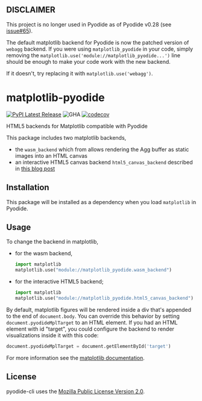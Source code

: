 ## DISCLAIMER

This project is no longer used in Pyodide as of Pyodide v0.28 (see [issue#65](https://github.com/pyodide/matplotlib-pyodide/issues/65#issuecomment-2532463697)).

The default matplotlib backend for Pyodide is now the patched version of `webagg` backend. If you were using `matplotlib_pyodide` in your code,
simply removing the `matplotlib.use('module://matplotlib_pyodide...')` line should be enough to make your code work with the new backend.

If it doesn't, try replacing it with `matplotlib.use('webagg')`.

# matplotlib-pyodide

[![PyPI Latest Release](https://img.shields.io/pypi/v/matplotlib-pyodide.svg)](https://pypi.org/project/matplotlib-pyodide/)
![GHA](https://github.com/pyodide/matplotlib-pyodide/actions/workflows/main.yml/badge.svg)
[![codecov](https://codecov.io/gh/pyodide/matplotlib-pyodide/branch/main/graph/badge.svg)](https://codecov.io/gh/pyodide/matplotlib-pyodide)


HTML5 backends for Matplotlib compatible with Pyodide

This package includes two matplotlib backends,

 - the `wasm_backend` which from allows rendering the Agg buffer as static images into an HTML canvas
 - an interactive HTML5 canvas backend `html5_canvas_backend` described in
   [this blog post](https://blog.pyodide.org/posts/canvas-renderer-matplotlib-in-pyodide/)


## Installation

This package will be installed as a dependency when you load `matplotlib` in Pyodide.

## Usage

To change the backend in matplotlib,
 - for the wasm backend,
   ```py
   import matplotlib
   matplotlib.use("module://matplotlib_pyodide.wasm_backend")
   ```
 - for the interactive HTML5 backend;
   ```py
   import matplotlib
   matplotlib.use("module://matplotlib_pyodide.html5_canvas_backend")
   ```

By default, matplotlib figures will be rendered inside a div that's appended to the end of `document.body`.
You can override this behavior by setting `document.pyodideMplTarget` to an HTML element. If you had an HTML
element with id "target", you could configure the backend to render visualizations inside it with this code:

```py
document.pyodideMplTarget = document.getElementById('target')
```

For more information see the [matplotlib documentation](https://matplotlib.org/stable/users/explain/backends.html).

## License

pyodide-cli uses the [Mozilla Public License Version
2.0](https://choosealicense.com/licenses/mpl-2.0/).
